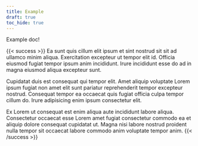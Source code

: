 ```yaml
---
title: Example
draft: true
toc_hide: true
---
```


Example doc!

{{< success >}}
Ea sunt quis cillum elit ipsum et sint nostrud sit sit ad ullamco minim aliqua. Exercitation excepteur ut tempor elit id. Officia eiusmod fugiat tempor ipsum anim incididunt. Irure incididunt esse do ad in magna eiusmod aliqua excepteur sunt.

Cupidatat duis est consequat qui tempor elit. Amet aliquip voluptate Lorem ipsum fugiat non amet elit sunt pariatur reprehenderit tempor excepteur nostrud. Consequat tempor ea occaecat quis fugiat officia culpa tempor cillum do. Irure adipisicing enim ipsum consectetur elit.

Ex Lorem ut consequat est enim aliqua aute incididunt labore aliqua. Consectetur occaecat esse Lorem amet fugiat consectetur commodo ea et aliquip dolore consequat cupidatat ut. Magna nisi labore nostrud proident nulla tempor sit occaecat labore commodo anim voluptate tempor anim.
{{< /success >}}

